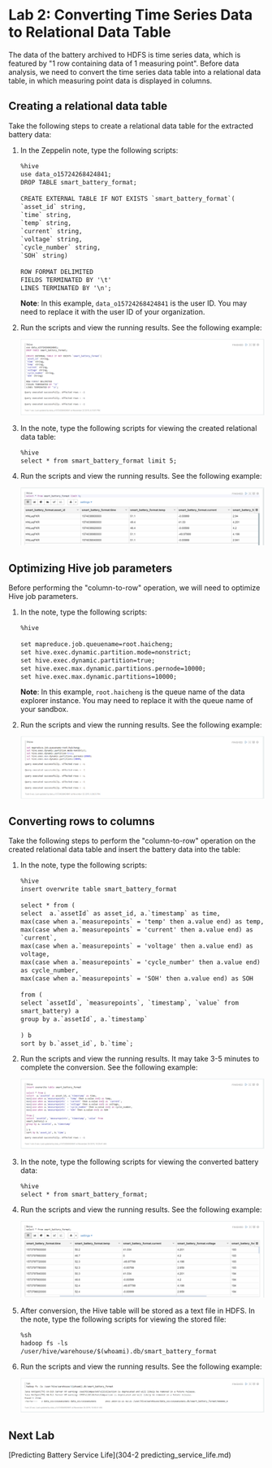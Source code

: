 # Lab 2: Converting Time Series Data to Relational Data Table

The data of the battery archived to HDFS is time series data, which is featured by "1 row containing data of 1 measuring point". Before data analysis, we need to convert the time series data table into a relational data table, in which measuring point data is displayed in columns.

## Creating a relational data table

Take the following steps to create a relational data table for the extracted battery data:

1. In the Zeppelin note, type the following scripts:

   ```
   %hive
   use data_o15724268424841;
   DROP TABLE smart_battery_format;

   CREATE EXTERNAL TABLE IF NOT EXISTS `smart_battery_format`(
   `asset_id` string,
   `time` string,
   `temp` string,
   `current` string,
   `voltage` string,
   `cycle_number` string,
   `SOH` string)

   ROW FORMAT DELIMITED
   FIELDS TERMINATED BY '\t'
   LINES TERMINATED BY '\n';
   ```

   **Note**: In this example, `data_o15724268424841` is the user ID. You may need to replace it with the user ID of your organization.

2. Run the scripts and view the running results. See the following example:

   ![](media/creating_relational_result.png)

3. In the note, type the following scripts for viewing the created relational data table:

   ```
   %hive
   select * from smart_battery_format limit 5;
   ```

4. Run the scripts and view the running results. See the following example:

   ![](media/viewing_relational_result.png)



## Optimizing Hive job parameters

Before performing the "column-to-row" operation, we will need to optimize Hive job parameters.

1. In the note, type the following scripts:

   ```
   %hive

   set mapreduce.job.queuename=root.haicheng;
   set hive.exec.dynamic.partition.mode=nonstrict;
   set hive.exec.dynamic.partition=true;
   set hive.exec.max.dynamic.partitions.pernode=10000;
   set hive.exec.max.dynamic.partitions=10000;
   ```

   **Note**: In this example, `root.haicheng` is the queue name of the data explorer instance. You may need to replace it with the queue name of your sandbox.

2. Run the scripts and view the running results. See the following example:

   ![](media/optimizing_hive.png)



## Converting rows to columns

Take the following steps to perform the "column-to-row" operation on the created relational data table and insert the battery data into the table:

1. In the note, type the following scripts:

   ```
   %hive
   insert overwrite table smart_battery_format

   select * from (
   select  a.`assetId` as asset_id, a.`timestamp` as time,
   max(case when a.`measurepoints` = 'temp' then a.value end) as temp,
   max(case when a.`measurepoints` = 'current' then a.value end) as `current`,
   max(case when a.`measurepoints` = 'voltage' then a.value end) as voltage,
   max(case when a.`measurepoints` = 'cycle_number' then a.value end) as cycle_number,
   max(case when a.`measurepoints` = 'SOH' then a.value end) as SOH

   from (
   select `assetId`, `measurepoints`, `timestamp`, `value` from
   smart_battery) a
   group by a.`assetId`, a.`timestamp`

   ) b
   sort by b.`asset_id`, b.`time`;
   ```

2. Run the scripts and view the running results. It may take 3-5 minutes to complete the conversion. See the following example:

   ![](media/viewing_conversion_result.png)

3. In the note, type the following scripts for viewing the converted battery data:

   ```
   %hive
   select * from smart_battery_format;
   ```

4. Run the scripts and view the running results. See the following example:

   ![](media/viewing_conversion_result_1.png)

5. After conversion, the Hive table will be stored as a text file in HDFS. In the note, type the following scripts for viewing the stored file:

   ```
   %sh
   hadoop fs -ls /user/hive/warehouse/$(whoami).db/smart_battery_format
   ```

6. Run the scripts and view the running results. See the following example:

   ![](media/viewing_hive_table_files.png)

## Next Lab

[Predicting Battery Service Life](304-2 predicting_service_life.md)
